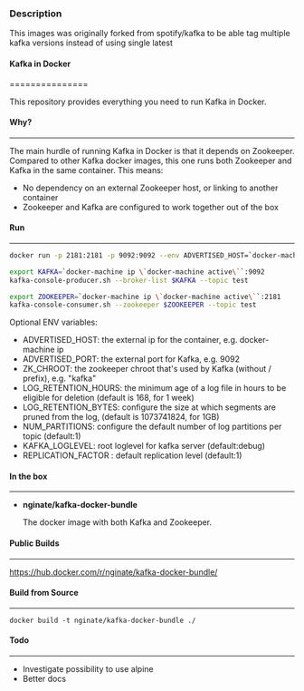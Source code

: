 ### Description
This images was originally forked from spotify/kafka to be able tag multiple kafka versions instead of using single latest

#### Kafka in Docker
===============

This repository provides everything you need to run Kafka in Docker.

#### Why?
---
The main hurdle of running Kafka in Docker is that it depends on Zookeeper.
Compared to other Kafka docker images, this one runs both Zookeeper and Kafka
in the same container. This means:

* No dependency on an external Zookeeper host, or linking to another container
* Zookeeper and Kafka are configured to work together out of the box

#### Run
---

```bash
docker run -p 2181:2181 -p 9092:9092 --env ADVERTISED_HOST=`docker-machine ip \`docker-machine active\`` --env ADVERTISED_PORT=9092 nginate/kafka-docker-bundle
```

```bash
export KAFKA=`docker-machine ip \`docker-machine active\``:9092
kafka-console-producer.sh --broker-list $KAFKA --topic test
```

```bash
export ZOOKEEPER=`docker-machine ip \`docker-machine active\``:2181
kafka-console-consumer.sh --zookeeper $ZOOKEEPER --topic test
```
Optional ENV variables:

* ADVERTISED_HOST: the external ip for the container, e.g. docker-machine ip
* ADVERTISED_PORT: the external port for Kafka, e.g. 9092
* ZK_CHROOT: the zookeeper chroot that's used by Kafka (without / prefix), e.g. "kafka"
* LOG_RETENTION_HOURS: the minimum age of a log file in hours to be eligible for deletion (default is 168, for 1 week)
* LOG_RETENTION_BYTES: configure the size at which segments are pruned from the log, (default is 1073741824, for 1GB)
* NUM_PARTITIONS: configure the default number of log partitions per topic (default:1)
* KAFKA_LOGLEVEL: root loglevel for kafka server (default:debug)
* REPLICATION_FACTOR : default replication level (default:1)

#### In the box
----------
* **nginate/kafka-docker-bundle**

  The docker image with both Kafka and Zookeeper.

#### Public Builds
-------------

https://hub.docker.com/r/nginate/kafka-docker-bundle/

#### Build from Source
-----------------

    docker build -t nginate/kafka-docker-bundle ./

#### Todo
----

* Investigate possibility to use alpine
* Better docs
